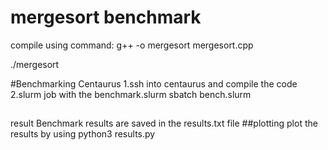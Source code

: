 # mergesort benchmark
compile using command: g++ -o mergesort mergesort.cpp

./mergesort<size>

#Benchmarking Centaurus 
1.ssh into centaurus and compile the code
2.slurm job with the benchmark.slurm 
sbatch bench.slurm

##
result
Benchmark results are saved in the results.txt file
##plotting
plot the results by using 
python3 results.py
